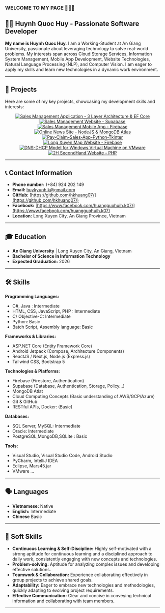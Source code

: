 ### WELCOME TO MY PAGE 👋👋👋

## 👨‍💻 Huynh Quoc Huy - Passionate Software Developer

**My name is Huynh Quoc Huy.** I am a Working-Student at An Giang University, passionate about leveraging technology to solve real-world problems. My interests span across Cloud Storage Services, Information System Management, Mobile App Development, Website Technologies, Natural Language Processing (NLP), and Computer Vision. I am eager to apply my skills and learn new technologies in a dynamic work environment.

---

## 🚀 Projects

Here are some of my key projects, showcasing my development skills and interests:

<p align="center">
  <a href="https://github.com/hkhuang07/Sales-Management-Application-ASP.NET-EF-Core-In-3-Layer-Architecture">
    <img align="center" src="https://github-readme-stats.anuraghazra1.vercel.app/api/pin/?username=hkhuang07&repo=Sales-Management-Application-In-3-Layer-Architecture-EF-Core&theme=merko" alt="Sales Management Application - 3 Layer Architecture & EF Core" />
  </a>
  <a href="https://github.com/hkhuang07/Sales-Management-Website-Supabase">
    <img align="center" src="https://github-readme-stats.anuraghazra1.vercel.app/api/pin/?username=hkhuang07&repo=Sales-Management-Website-Supabase&theme=cobalt" alt="Sales Management Website - Supabase" />
  </a>
  <a href="https://github.com/hkhuang07/Sales-Management-Mobile-App-Firebase">
    <img align="center" src="https://github-readme-stats.anuraghazra1.vercel.app/api/pin/?username=hkhuang07&repo=Sales-Management-Mobile-App-Firebase&theme=highcontrast" alt="Sales Management Mobile App - Firebase" />
  </a>
  <a href="https://github.com/hkhuang07/Online-News-Site-NodeJS-MongoDB-Atlat">
    <img align="center" src="https://github-readme-stats.anuraghazra1.vercel.app/api/pin/?username=hkhuang07&repo=Online-News-Site-NodeJS-MongoDB-Atlat&theme=dracula" alt="Online News Site - NodeJS & MongoDB Atlas" />
  </a>
  <a href="https://github.com/hkhuang07/Pay-Claim-Sales-App-Python-Tkinter">
    <img align="center" src="https://github-readme-stats.anuraghazra1.vercel.app/api/pin/?username=hkhuang07&repo=Pay-Claim-Sales-App-Python-Tkinter&theme=dark" alt="Pay-Claim-Sales-App-Python-Tkinter" />
  </a>
  <a href="https://github.com/hkhuang07/Long-Xuyen-Map-Website-Firesbase">
    <img align="center" src="https://github-readme-stats.anuraghazra1.vercel.app/api/pin/?username=hkhuang07&repo=Long-Xuyen-Map-Website-Firesbase&theme=onedark" alt="Long Xuyen Map Website - Firebase" />
  </a>
  <a href="https://github.com/hkhuang07/DNS-DHCP-Model-for-Windows-Virtual-Machine-on-VMware">
    <img align="center" src="https://github-readme-stats.anuraghazra1.vercel.app/api/pin/?username=hkhuang07&repo=DNS-DHCP-Model-for-Windows-Virtual-Machine-on-VMware&theme=radical" alt="DNS-DHCP Model for Windows Virtual Machine on VMware" />
  </a>
  <a href="https://github.com/hkhuang07/2H-SecondHand-Website-PHP">
    <img align="center" src="https://github-readme-stats.anuraghazra1.vercel.app/api/pin/?username=hkhuang07&repo=2H-SecondHand-Website-PHP&theme=gruvbox" alt="2H SecondHand Website - PHP" />
  </a>
  
</p>

---

## 📞 Contact Information

* **Phone number:** (+84) 924 202 149 
* **Email:** huykyunh.k@gmail.com 
* **GitHub:** [https://github.com/hkhuang07/](https://github.com/hkhuang07/)
* **Facebook:** [https://www.facebook.com/huangguohuih.k07/](https://www.facebook.com/huangguohuih.k07)
* **Location:** Long Xuyen City, An Giang Province, Vietnam

---

## 🎓 Education
* **An Giang University** | Long Xuyen City, An Giang, Vietnam
* **Bachelor of Science in Information Technology**
* **Expected Graduation:** 2026 

---

## 🛠️ Skills

**Programming Languages:** 
* C#, Java : Intermediate
* HTML, CSS, JavaScript, PHP : Intermediate
* C/ Objective-C: Intermediate
* Python: Basic
* Batch Script, Assembly language: Basic

**Frameworks & Libraries:**
* ASP.NET Core (Entity Framework Core)
* Android Jetpack (Compose, Architecture Components)
* ReactJS / Next.js, Node.js (Express.js)
* Tailwind CSS, Bootstrap 5

**Technologies & Platforms:**
* Firebase (Firestore, Authentication)
* Supabase (Database, Authentication, Storage, Policy...)
* MongoDB Atlat
* Cloud Computing Concepts (Basic understanding of AWS/GCP/Azure)
* Git & GitHub
* RESTful APIs, Docker: (Basic)

**Databases:**
* SQL Server, MySQL: Intermediate
* Oracle: Intermediate
* PostgreSQL,MongoDB,SQLite : Basic

**Tools:**
* Visual Studio, Visual Studio Code, Android Studio
* PyCharm, IntelliJ IDEA
* Eclipse, Mars45.jar
* VMware ...

---

## 🗣️ Languages

* **Vietnamese:** Native
* **English:** Intermediate
* **Chinese** Basic

---

## 🤝 Soft Skills

* **Continuous Learning & Self-Discipline:** Highly self-motivated with a strong aptitude for continuous learning and a disciplined approach to daily work, consistently engaging with new concepts and technologies.
* **Problem-solving:** Aptitude for analyzing complex issues and developing effective solutions.
* **Teamwork & Collaboration:** Experience collaborating effectively in group projects to achieve shared goals.
* **Adaptability:** Eager to embrace new technologies and methodologies, quickly adapting to evolving project requirements.
* **Effective Communication:** Clear and concise in conveying technical information and collaborating with team members.

---

<!--theme=synthwave />
    theme=highcontrast" />
    theme=dracula"  />
    theme=radical" />
    theme=merko" />
    theme=gruvbox" />
    theme=dark" />
    theme=onedark" />
    theme=cobalt" />
!-->
